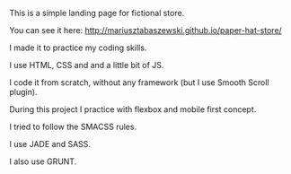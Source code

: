 This is a simple landing page for fictional store.

You can see it here:
http://mariusztabaszewski.github.io/paper-hat-store/

I made it to practice my coding skills.

I use HTML, CSS and and a little bit of JS.

I code it from scratch, without any framework (but I use Smooth Scroll plugin).

During this project I practice with flexbox and mobile first concept.

I tried to follow the SMACSS rules.

I use JADE and SASS.

I also use GRUNT.
